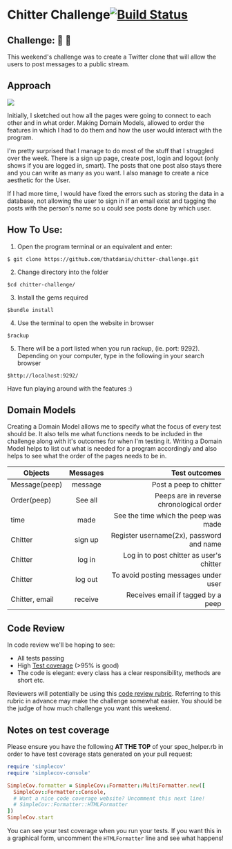 Chitter Challenge[![Build Status](https://travis-ci.org/makersacademy/chitter-challenge.svg?branch=master)](https://travis-ci.org/makersacademy/chitter-challenge)
=================

Challenge: 🐣 🐥
-------
This weekend's challenge was to create a  Twitter clone that will allow the users to post messages to a public stream.

Approach
-------

![](images/1.PNG)

Initially, I sketched out how all the pages were going to connect to each other and in what order. Making Domain Models, allowed to order the features in which I had to do them and how the user would interact with the program.

I'm pretty surprised that I manage to do most of the stuff that I struggled over the week. There is a sign up page, create post, login and logout (only shows if you are logged in, smart). The posts that one post also stays there and you can write as many as you want. I also manage to create a nice aesthetic for the User.

If I had more time, I would have fixed the errors such as storing the data in a database, not allowing the user to sign in if an email exist and tagging the posts with the person's name so u could see posts done by which user.

How To Use:
-------
1. Open the program terminal or an equivalent and enter:
```
$ git clone https://github.com/thatdania/chitter-challenge.git
```
2. Change directory into the folder
```
$cd chitter-challenge/
```
3. Install the gems required
```
$bundle install
```
4. Use the terminal to open the website in browser
```
$rackup
```
5. There will be a port listed when you run rackup, (ie. port: 9292). Depending on your computer, type in the following in your search browser
```
$http://localhost:9292/
```
Have fun playing around with the features :)

Domain Models
-------

Creating a Domain Model allows me to specify what the focus of every test should be. It also tells me what functions needs to be included in the challenge along with it's outcomes for when I'm testing it. Writing a Domain Model helps to list out what is needed for a program accordingly and
also helps to see what the order of the pages needs to be in.

| Objects       | Messages      | Test outcomes                            |
| ------------- |:-------------:| ----------------------------------------:|
| Message(peep) | message       | Post a peep to chitter                   |
| Order(peep)   | See all       | Peeps are in reverse chronological order |
| time          | made          | See the time which the peep was made     |
| Chitter       | sign up       | Register username(2x), password and name |
| Chitter       | log in        | Log in to post chitter as user's chitter |
| Chitter       | log out       | To avoid posting messages under user     |
| Chitter, email| receive       | Receives email if tagged by a peep       |

Code Review
-----------

In code review we'll be hoping to see:

* All tests passing
* High [Test coverage](https://github.com/makersacademy/course/blob/master/pills/test_coverage.md) (>95% is good)
* The code is elegant: every class has a clear responsibility, methods are short etc.

Reviewers will potentially be using this [code review rubric](docs/review.md).  Referring to this rubric in advance may make the challenge somewhat easier.  You should be the judge of how much challenge you want this weekend.

Notes on test coverage
----------------------

Please ensure you have the following **AT THE TOP** of your spec_helper.rb in order to have test coverage stats generated
on your pull request:

```ruby
require 'simplecov'
require 'simplecov-console'

SimpleCov.formatter = SimpleCov::Formatter::MultiFormatter.new([
  SimpleCov::Formatter::Console,
  # Want a nice code coverage website? Uncomment this next line!
  # SimpleCov::Formatter::HTMLFormatter
])
SimpleCov.start
```

You can see your test coverage when you run your tests. If you want this in a graphical form, uncomment the `HTMLFormatter` line and see what happens!
